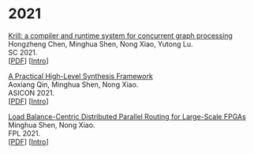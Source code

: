 # 2021

[Krill: a compiler and runtime system for concurrent graph processing](https://dl.acm.org/doi/abs/10.1145/3458817.3476159)<br>
Hongzheng Chen, Minghua Shen, Nong Xiao, Yutong Lu.<br>
SC 2021.<br>
\[[PDF](https://dl.acm.org/doi/abs/10.1145/3458817.3476159)\] \[[Intro](/paper/2021/Krill.md)\]

[A Practical High-Level Synthesis Framework](https://ieeexplore.ieee.org/document/9620230)<br>
Aoxiang Qin, Minghua Shen, Nong Xiao.<br>
ASICON 2021.<br>
\[[PDF](https://ieeexplore.ieee.org/document/9620230)\] \[[Intro](/paper/2021/QHLSframework.md)\]

[Load Balance-Centric Distributed Parallel Routing for Large-Scale FPGAs](https://ieeexplore.ieee.org/document/9556493)<br>
Minghua Shen, Nong Xiao.<br>
FPL 2021.<br>
\[[PDF](https://ieeexplore.ieee.org/document/9556493)\] \[[Intro](/paper/2021/LoadBalance.md)\]